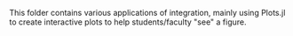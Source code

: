 This folder contains various applications of integration, mainly using Plots.jl to create interactive plots to help students/faculty "see" a figure.

